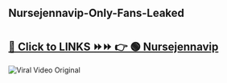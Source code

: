 
 ## Nursejennavip-Only-Fans-Leaked

# <h2><a href="https://clipsfans.com/Nursejennavip&ref=git">🔗 Click to LINKS ⏩⏩ 👉 🟢 Nursejennavip </a></h2>

<a href="https://clipsfans.com/Nursejennavip&ref=git" rel="nofollow" data-target="animated-image.originalLink"><img src="https://i.ibb.co.com/xMMVF88/686577567.gif" alt="Viral Video Original" style="max-width: 100%; display: inline-block;" data-target="animated-image.originalImage"></a>
